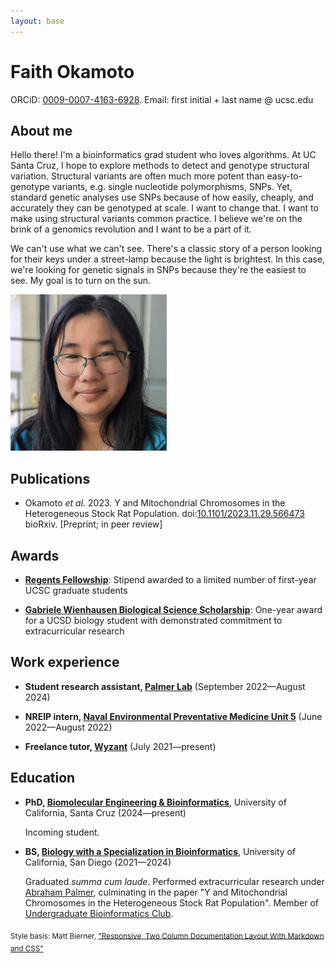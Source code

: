 ```yaml
---
layout: base
---
```


# Faith Okamoto

ORCiD: [0009-0007-4163-6928](https://orcid.org/0009-0007-4163-6928). Email:
first initial + last name @ ucsc.edu

## About me

<div class="left">

<p>Hello there! I'm a bioinformatics grad student who loves algorithms. At UC
Santa Cruz, I hope to explore methods to detect and genotype structural
variation. Structural variants are often much more potent than easy-to-genotype
variants, e.g. single nucleotide polymorphisms, SNPs. Yet, standard genetic
analyses use SNPs because of how easily, cheaply, and accurately they can be
genotyped at scale. I want to change that. I want to make using structural
variants common practice. I believe we're on the brink of a genomics revolution
and I want to be a part of it.</p>

<p>We can't use what we can't see. There's a classic story of a person looking
for their keys under a street-lamp because the light is brightest. In this case,
we're looking for genetic signals in SNPs because they're the easiest to see. My
goal is to turn on the sun.</p>

</div>

<div class="right">
<img src="headshot.jpg" alt="headshot of Faith" width="250px">
</div>

<div class="clear"></div>

## Publications

- Okamoto *et al.* 2023. Y and Mitochondrial Chromosomes in the Heterogeneous
Stock Rat Population.
doi:[10.1101/2023.11.29.566473](https://doi.org/10.1101/2023.11.29.566473)
bioRxiv. [Preprint; in peer review]

## Awards

- [**Regents Fellowship**](https://graddiv.ucsc.edu/financial-aid/): Stipend
awarded to a limited number of first-year UCSC graduate students

- [**Gabriele Wienhausen Biological Science Scholarship**](https://biology.ucsd.edu/education/undergrad/research/scholarships/wienhausen.html):
One-year award for a UCSD biology student with demonstrated commitment to
extracurricular research

## Work experience

- **Student research assistant, [Palmer Lab](https://palmerlab.org/)**
(September 2022—August 2024)

- **NREIP intern, [Naval Environmental Preventative Medicine Unit 5](https://www.med.navy.mil/Navy-and-Marine-Corps-Force-Health-Protection-Command/Field-Activities/Navy-Environmental-Preventive-Medicine-Unit-5/)**
(June 2022—August 2022)

- **Freelance tutor, [Wyzant](https://www.wyzant.com/match/tutor/88491196)**
(July 2021—present)

## Education

- **PhD, [Biomolecular Engineering & Bioinformatics](https://grad.soe.ucsc.edu/bmeb)**, University of California, Santa Cruz (2024—present)

    Incoming student.

- **BS, [Biology with a Specialization in Bioinformatics](https://biology.ucsd.edu/education/undergrad/major-minor-programs/majors/requirements/bioinformatics)**, University of California, San Diego (2021—2024)

    Graduated *summa cum laude*. Performed extracurricular research under
    [Abraham Palmer](https://palmerlab.org/), culminating in the paper "Y and
    Mitochondrial Chromosomes in the Heterogeneous Stock Rat Population".
    Member of [Undergraduate Bioinformatics Club](https://ubicucsd.github.io/).

<sub>Style basis: Matt Bierner, ["Responsive, Two Column Documentation Layout With Markdown and CSS"](https://mattbierner.github.io/markdown-two-column-documentation-example/)</sub>